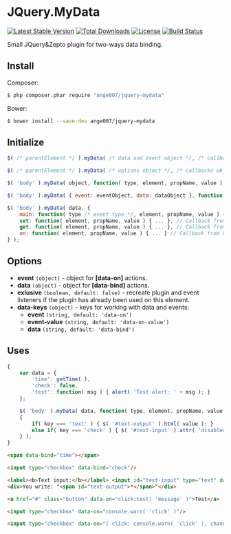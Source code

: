 # JQuery.MyData
[![Latest Stable Version](https://poser.pugx.org/ange007/jquery-mydata/v/stable)](https://packagist.org/packages/ange007/jquery-mydata)
[![Total Downloads](https://poser.pugx.org/ange007/jquery-mydata/downloads)](https://packagist.org/packages/ange007/jquery-mydata)
[![License](https://poser.pugx.org/ange007/jquery-mydata/license)](https://packagist.org/packages/ange007/jquery-mydata)
[![Build Status](https://travis-ci.org/ange007/JQuery.myData.svg?branch=master)](https://travis-ci.org/ange007/JQuery.myData)

Small JQuery&amp;Zepto plugin for two-ways data binding.

## Install
Composer:
```sh
$ php composer.phar require "ange007/jquery-mydata"
```
Bower:
```sh
$ bower install --save-dev ange007/jquery-mydata
```

## Initialize
```javascript
$( /* parentElement */ ).myData( /* data and event object */, /* callback from all actions */ );
```
```javascript
$( /* parentElement */ ).myData( /* options object */, /* callbacks object */ );
```
```javascript
$( 'body' ).myData( object, function( type, element, propName, value ) { ... } );
```
```javascript
$( 'body' ).myData( { event: eventObject, data: dataObject }, function( type, element, propName, value ) { ... } );
```
```javascript
$( 'body' ).myData( data, {
	main: function( type /* event type */, element, propName, value ) { ... }, // Main callback from all actions
	set: function( element, propName, value ) { ... }, // Callback from SET action
	get: function( element, propName, value ) { ... }, // Callback from GET action
	on: function( element, propName, value ) { ... } // Callback from ON action
} );
```

## Options
- **event** ```(object)``` - object for **[data-on]** actions.
- **data** ```(object)``` - object for **[data-bind]** actions.
- **exlusive** ```(boolean, default: false)``` - recreate plugin and event listeners if the plugin has already been used on this element.
- **data-keys** ```(object)``` - keys for working with data and events:
	- **event** ```(string, default: 'data-on')```
	- **event-value** ```(string, default: 'data-on-value')```
	- **data** ```(string, default: 'data-bind')```

## Uses
```javascript
{
	var data = { 
		'time': getTime( ),
		'check': false,
		'test': function( msg ) { alert( 'Test alert: ' + msg ); }
	};

	$( 'body' ).myData( data, function( type, element, propName, value )
	{
		if( key === 'text' ) { $( '#text-output' ).html( value ); }
		else if( key === 'check' ) { $( '#text-input' ).attr( 'disabled', !value ); }
	} );
}
```

```html
<span data-bind="time"></span>
```
```html
<input type="checkbox" data-bind="check"/>
```
```html
<label><b>Text input:</b></label> <input id="text-input" type="text" data-bind="text"/>
<div>You write: "<span id="text-output">*</span>"</div>
```
```html
<a href="#" class="button" data-on="click:test( 'message' )">Test</a>
```
```html
<input type="checkbox" data-on="console.warn( 'click' )"/>
```
```html
<input type="checkbox" data-on="[ click: console.warn( 'click' ), change: console.warn( 'change' ) ]"/>
```